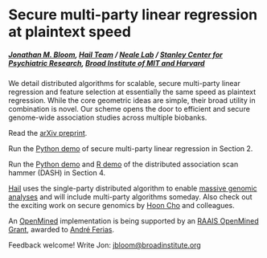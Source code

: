 # Secure multi-party linear regression at plaintext speed
##### [Jonathan M. Bloom](https://www.broadinstitute.org/bios/jonathan-bloom), [Hail Team](hail.is) / [Neale Lab](http://www.nealelab.is) / [Stanley Center for Psychiatric Research](https://www.broadinstitute.org/stanley), [Broad Institute of MIT and Harvard](https://www.broadinstitute.org/about-us)

We detail distributed algorithms for scalable, secure multi-party linear regression and feature selection at essentially the same speed as plaintext regression. While the core geometric ideas are simple, their broad utility in combination is novel. Our scheme opens the door to efficient and secure genome-wide association studies across multiple biobanks.

Read the [arXiv preprint](https://arxiv.org/abs/1901.09531).

Run the [Python demo](https://github.com/jbloom22/DASH/blob/master/secure_linear_regression.ipynb) of secure multi-party linear regression in Section 2.

Run the [Python demo](https://github.com/jbloom22/DASH/blob/master/dash.ipynb) and [R demo](https://github.com/jbloom22/DASH/blob/master/dash.r) of the distributed association scan hammer (DASH) in Section 4.

[Hail](https://hail.is/about.html) uses the single-party distributed algorithm to enable [massive genomic analyses](http://www.nealelab.is/uk-biobank/) and will include multi-party algorithms someday. Also check out the exciting work on secure genomics by [Hoon Cho](https://hhcho.com/) and colleagues.

An [OpenMined](https://www.openmined.org/) implementation is being supported by an [RAAIS OpenMined Grant](https://blog.openmined.org/raais/), awarded to [André Ferias](https://github.com/andrelmfarias).

Feedback welcome! Write Jon: jbloom@broadinstitute.org

